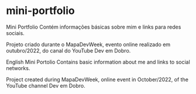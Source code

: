 # mini-portfolio
Mini Portfolio
Contém informações básicas sobre mim e links para redes sociais.

Projeto criado durante o MapaDevWeek, evento online realizado em outubro/2022, do canal do YouTube Dev em Dobro.


English
Mini Portolio
Contains basic information about me and links to social networks.

Project created during MapaDevWeek, online event in October/2022, of the YouTube channel Dev em Dobro.
